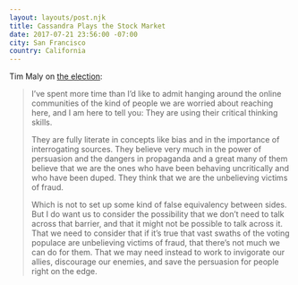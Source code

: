 ```yaml
---
layout: layouts/post.njk
title: Cassandra Plays the Stock Market
date: 2017-07-21 23:56:00 -07:00
city: San Francisco
country: California
---
```


Tim Maly on [the election](http://quietbabylon.com/2017/cassandra-plays-the-stock-market/):

> I’ve spent more time than I’d like to admit hanging around the online communities of the kind of people we are worried about reaching here, and I am here to tell you: They are using their critical thinking skills.
>
> They are fully literate in concepts like bias and in the importance of interrogating sources. They believe very much in the power of persuasion and the dangers in propaganda and a great many of them believe that we are the ones who have been behaving uncritically and who have been duped. They think that we are the unbelieving victims of fraud.
>
> Which is not to set up some kind of false equivalency between sides. But I do want us to consider the possibility that we don’t need to talk across that barrier, and that it might not be possible to talk across it. That we need to consider that if it’s true that vast swaths of the voting populace are unbelieving victims of fraud, that there’s not much we can do for them. That we may need instead to work to invigorate our allies, discourage our enemies, and save the persuasion for people right on the edge.
